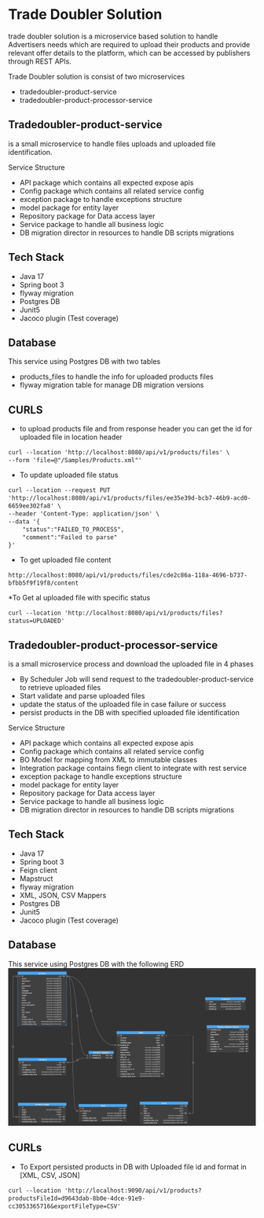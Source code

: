 # Trade Doubler Solution
trade doubler solution is a microservice based solution to handle Advertisers needs which are
required to upload their products and provide relevant offer details to the
platform, which can be accessed by publishers through REST APIs.

Trade Doubler solution is consist of two microservices
* tradedoubler-product-service
* tradedoubler-product-processor-service

## Tradedoubler-product-service
is a small microservice to handle files uploads and uploaded file identification.

Service Structure
* API package which contains all expected expose apis
* Config package which contains all related service config
* exception package to handle exceptions structure
* model package for entity layer
* Repository package for Data access layer
* Service package to handle all business logic
* DB migration director in resources to handle DB scripts migrations

## Tech Stack
* Java 17
* Spring boot 3
* flyway migration
* Postgres DB
* Junit5 
* Jacoco plugin (Test coverage)

## Database 
This service using Postgres DB with two tables
* products_files to handle the info for uploaded products files
* flyway migration table for manage DB migration versions

## CURLS
* to upload products file and from response header you can get the id for uploaded file in location header

```
curl --location 'http://localhost:8080/api/v1/products/files' \
--form 'file=@"/Samples/Products.xml"'
```
* To update uploaded file status
```
curl --location --request PUT 'http://localhost:8080/api/v1/products/files/ee35e39d-bcb7-46b9-acd0-6659ee302fa8' \
--header 'Content-Type: application/json' \
--data '{
    "status":"FAILED_TO_PROCESS",
    "comment":"Failed to parse"
}'
```
* To get uploaded file content
```
http://localhost:8080/api/v1/products/files/cde2c86a-118a-4696-b737-bfbb5f9f19f8/content
```

*To Get al uploaded file with specific status
```
curl --location 'http://localhost:8080/api/v1/products/files?status=UPLOADED'
```

## Tradedoubler-product-processor-service
is a small microservice process and download the uploaded file in 4 phases
* By Scheduler Job will send request to the tradedoubler-product-service to retrieve uploaded files
* Start validate and parse uploaded files
* update the status of the uploaded file in case failure or success
* persist products in the DB with specified uploaded file identification 

Service Structure
* API package which contains all expected expose apis
* Config package which contains all related service config
* BO Model for mapping from XML to immutable classes
* Integration package contains fiegn client to integrate with rest service
* exception package to handle exceptions structure
* model package for entity layer
* Repository package for Data access layer
* Service package to handle all business logic
* DB migration director in resources to handle DB scripts migrations

## Tech Stack
* Java 17
* Spring boot 3
* Feign client
* Mapstruct
* flyway migration
* XML, JSON, CSV Mappers
* Postgres DB
* Junit5
* Jacoco plugin (Test coverage)

## Database
This service using Postgres DB with the following ERD
![](https://github.com/AbanoubNasser/trade-doubler-solution/blob/master/ERD.png)

## CURLs
* To Export persisted products in DB with Uploaded file id and format in [XML, CSV, JSON]
```
curl --location 'http://localhost:9090/api/v1/products?productsFileId=d9643dab-8b0e-4dce-91e9-cc3053365716&exportFileType=CSV'
```

